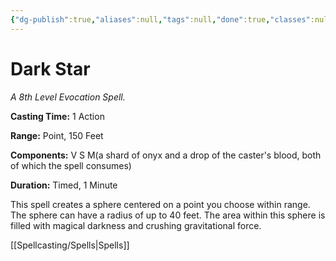 ```yaml
---
{"dg-publish":true,"aliases":null,"tags":null,"done":true,"classes":null,"spellLevel":8,"school":"Evocation","source":"EGW","permalink":"/spells/dark-star/","dgHomeLink":false,"dgPassFrontmatter":true}
---
```


# Dark Star
*A 8th Level Evocation Spell.*

**Casting Time:** 1 Action

**Range:** Point, 150 Feet

**Components:** V S M(a shard of onyx and a drop of the caster's blood, both of which the spell consumes)

**Duration:** Timed, 1 Minute

This spell creates a sphere centered on a point you choose within range. The sphere can have a radius of up to 40 feet. The area within this sphere is filled with magical darkness and crushing gravitational force.

[[Spellcasting/Spells|Spells]]
